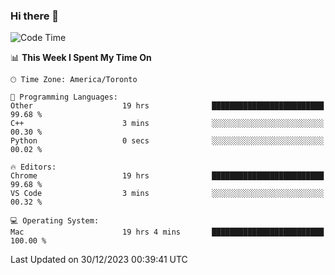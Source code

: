 ### Hi there 👋


<!--START_SECTION:waka-->
![Code Time](http://img.shields.io/badge/Code%20Time-1%2C520%20hrs%2037%20mins-blue)

📊 **This Week I Spent My Time On** 

```text
🕑︎ Time Zone: America/Toronto

💬 Programming Languages: 
Other                    19 hrs              █████████████████████████   99.68 % 
C++                      3 mins              ░░░░░░░░░░░░░░░░░░░░░░░░░   00.30 % 
Python                   0 secs              ░░░░░░░░░░░░░░░░░░░░░░░░░   00.02 % 

🔥 Editors: 
Chrome                   19 hrs              █████████████████████████   99.68 % 
VS Code                  3 mins              ░░░░░░░░░░░░░░░░░░░░░░░░░   00.32 % 

💻 Operating System: 
Mac                      19 hrs 4 mins       █████████████████████████   100.00 % 
```


 Last Updated on 30/12/2023 00:39:41 UTC
<!--END_SECTION:waka-->

<!--
**SillyPasty/SillyPasty** is a ✨ _special_ ✨ repository because its `README.md` (this file) appears on your GitHub profile.

Here are some ideas to get you started:

- 🔭 I’m currently working on ...
- 🌱 I’m currently learning ...
- 👯 I’m looking to collaborate on ...
- 🤔 I’m looking for help with ...
- 💬 Ask me about ...
- 📫 How to reach me: ...
- 😄 Pronouns: ...
- ⚡ Fun fact: ...
-->


